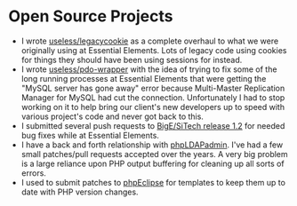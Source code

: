# Open Source Projects

* I wrote
	[useless/legacycookie](https://github.com/pteague/useless-legacycookie)
	as a complete overhaul to what we were originally using at Essential
	Elements. Lots of legacy code using cookies for things they should have
	been using sessions for instead.
* I wrote [useless/pdo-wrapper](https://github.com/pteague/useless-pdo-wrapper)
	with the idea of trying to fix some of the long running processes at
	Essential Elements that were getting the "MySQL server has gone away"
	error because Multi-Master Replication Manager for MySQL had cut the
	connection. Unfortunately I had to stop working on it to help bring our
	client's new developers up to speed with various project's code and never
	got back to this.
* I submitted several push requests to
	[BigE/SiTech release 1.2](https://github.com/BigE/SiTech/tree/release-1.2)
	for needed bug fixes while at Essential Elements.
* I have a back and forth relationship with
	[phpLDAPadmin](https://github.com/leenooks/phpLDAPadmin). I've had a few
	small patches/pull requests accepted over the years. A very big problem is
	a large reliance upon PHP output buffering for cleaning up all sorts of
	errors.
* I used to submit patches to [phpEclipse](http://www.phpeclipse.com/) for
	templates to keep them up to date with PHP version changes.


